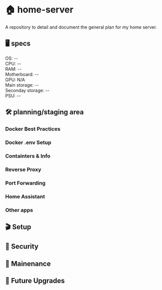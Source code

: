 # 🏠 home-server
A repository to detail and document the general plan for my home server. 

## 🖥️ specs  
OS: --  
CPU: --  
RAM: --  
Motherboard: --  
GPU: N/A  
Main storage: --  
Seconday storage: --  
PSU: --  

## 🛠️ planning/staging area  
### Docker Best Practices   

### Docker .env Setup  

### Containters & Info

### Reverse Proxy

### Port Forwarding

### Home Assistant

### Other apps

## 🎬 Setup
## 🔐 Security
## 🔧 Mainenance

## 🔮 Future Upgrades
